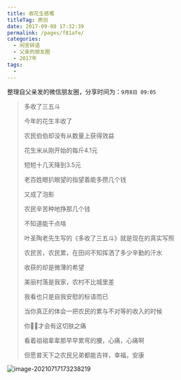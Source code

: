 ```yaml
---
title: 收花生感慨
titleTag: 原创
date: 2017-09-08 17:32:39
permalink: /pages/f81afe/
categories:
  - 闲言碎语
  - 父亲的朋友圈
  - 2017年
tags:
  - 
---
```

整理自父亲发的微信朋友圈，分享时间为：`9月8日 09:05`

> 多收了三五斗
>
> 今年的花生丰收了
>
> 农民伯伯却没有从数量上获得效益
>
> 花生米从刚开始的每斤4.1元
>
> 短短十几天降到3.5元
>
> 老百姓眼扒眼望的指望着能多攒几个钱
>
> 又成了泡影
>
> 农民辛苦种地挣那几个钱
>
> 不知道能干点啥
>
> 叶圣陶老先生写的《多收了三五斗》就是现在的真实写照
>
> 农民苦，农民累，在田间不知挥洒了多少辛勤的汗水
>
> 收获的却是微薄的希望
>
> 美丽村落是我家，农村不比城里差
>
> 我看也只是自我安慰的标语而已
>
> 当你真正的体会一把农民的累与不对等的收入的时候
>
> 你才会有这切肤之痛
>
> 看着祖祖辈辈那早早累弯的腰，心痛，心痛啊
>
> 但愿普天下之农民兄弟都能吉祥，幸福，安康

![image-20210717173238219](http://t.eryajf.net/imgs/2021/09/ffc44b1b10cccaa5.jpg)